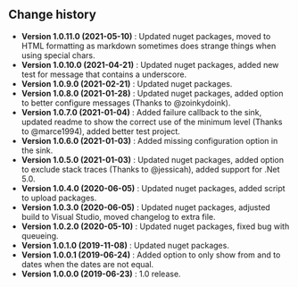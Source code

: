 Change history
--------------

* **Version 1.0.11.0 (2021-05-10)** : Updated nuget packages, moved to HTML formatting as markdown sometimes does strange things when using special chars.
* **Version 1.0.10.0 (2021-04-21)** : Updated nuget packages, added new test for message that contains a underscore.
* **Version 1.0.9.0 (2021-02-21)** : Updated nuget packages.
* **Version 1.0.8.0 (2021-01-28)** : Updated nuget packages, added option to better configure messages (Thanks to @zoinkydoink).
* **Version 1.0.7.0 (2021-01-04)** : Added failure callback to the sink, updated readme to show the correct use of the minimum level (Thanks to @marce1994), added better test project.
* **Version 1.0.6.0 (2021-01-03)** : Added missing configuration option in the sink.
* **Version 1.0.5.0 (2021-01-03)** : Updated nuget packages, added option to exclude stack traces (Thanks to @jessicah), added support for .Net 5.0.
* **Version 1.0.4.0 (2020-06-05)** : Updated nuget packages, added script to upload packages.
* **Version 1.0.3.0 (2020-06-05)** : Updated nuget packages, adjusted build to Visual Studio, moved changelog to extra file.
* **Version 1.0.2.0 (2020-05-10)** : Updated nuget packages, fixed bug with queueing.
* **Version 1.0.1.0 (2019-11-08)** : Updated nuget packages.
* **Version 1.0.0.1 (2019-06-24)** : Added option to only show from and to dates when the dates are not equal.
* **Version 1.0.0.0 (2019-06-23)** : 1.0 release.